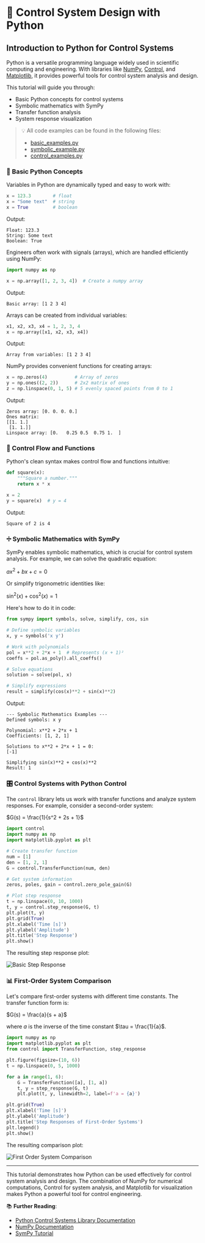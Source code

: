 # 🐍 Control System Design with Python

## Introduction to Python for Control Systems

Python is a versatile programming language widely used in scientific computing and engineering. With libraries like [NumPy](https://numpy.org/), [Control](https://python-control.org/), and [Matplotlib](https://matplotlib.org/), it provides powerful tools for control system analysis and design.

This tutorial will guide you through:
- Basic Python concepts for control systems
- Symbolic mathematics with SymPy
- Transfer function analysis
- System response visualization

> 💡 All code examples can be found in the following files:
> - [basic_examples.py](basic_examples.py)
> - [symbolic_example.py](symbolic_example.py)
> - [control_examples.py](control_examples.py)

### 🔧 Basic Python Concepts

Variables in Python are dynamically typed and easy to work with:

```python
x = 123.3        # float
x = "Some text"  # string
x = True         # boolean
```
Output:
```
Float: 123.3
String: Some text
Boolean: True
```

Engineers often work with signals (arrays), which are handled efficiently using NumPy:

```python
import numpy as np

x = np.array([1, 2, 3, 4])  # Create a numpy array
```
Output:
```
Basic array: [1 2 3 4]
```

Arrays can be created from individual variables:

```python
x1, x2, x3, x4 = 1, 2, 3, 4
x = np.array([x1, x2, x3, x4])
```
Output:
```
Array from variables: [1 2 3 4]
```

NumPy provides convenient functions for creating arrays:

```python
x = np.zeros(4)          # Array of zeros
y = np.ones((2, 2))      # 2x2 matrix of ones
z = np.linspace(0, 1, 5) # 5 evenly spaced points from 0 to 1
```
Output:
```
Zeros array: [0. 0. 0. 0.]
Ones matrix:
[[1. 1.]
 [1. 1.]]
Linspace array: [0.   0.25 0.5  0.75 1.  ]
```

### 🔄 Control Flow and Functions

Python's clean syntax makes control flow and functions intuitive:

```python
def square(x):
    """Square a number."""
    return x * x

x = 2
y = square(x)  # y = 4
```
Output:
```
Square of 2 is 4
```

### ➗ Symbolic Mathematics with SymPy

SymPy enables symbolic mathematics, which is crucial for control system analysis. For example, we can solve the quadratic equation:

$ax^2 + bx + c = 0$

Or simplify trigonometric identities like:

$\sin^2(x) + \cos^2(x) = 1$

Here's how to do it in code:

```python
from sympy import symbols, solve, simplify, cos, sin

# Define symbolic variables
x, y = symbols('x y')

# Work with polynomials
pol = x**2 + 2*x + 1  # Represents (x + 1)²
coeffs = pol.as_poly().all_coeffs()

# Solve equations
solution = solve(pol, x)

# Simplify expressions
result = simplify(cos(x)**2 + sin(x)**2)
```
Output:
```
--- Symbolic Mathematics Examples ---
Defined symbols: x y

Polynomial: x**2 + 2*x + 1
Coefficients: [1, 2, 1]

Solutions to x**2 + 2*x + 1 = 0:
[-1]

Simplifying sin(x)**2 + cos(x)**2
Result: 1
```

### 🎛️ Control Systems with Python Control

The `control` library lets us work with transfer functions and analyze system responses. For example, consider a second-order system:

$G(s) = \frac{1}{s^2 + 2s + 1}$

```python
import control
import numpy as np
import matplotlib.pyplot as plt

# Create transfer function
num = [1]
den = [1, 2, 1]
G = control.TransferFunction(num, den)

# Get system information
zeros, poles, gain = control.zero_pole_gain(G)

# Plot step response
t = np.linspace(0, 10, 1000)
t, y = control.step_response(G, t)
plt.plot(t, y)
plt.grid(True)
plt.xlabel('Time [s]')
plt.ylabel('Amplitude')
plt.title('Step Response')
plt.show()
```

The resulting step response plot:

![Basic Step Response](plots/basic_response.png)

### 📊 First-Order System Comparison

Let's compare first-order systems with different time constants. The transfer function form is:

$G(s) = \frac{a}{s + a}$

where $a$ is the inverse of the time constant $\tau = \frac{1}{a}$.

```python
import numpy as np
import matplotlib.pyplot as plt
from control import TransferFunction, step_response

plt.figure(figsize=(10, 6))
t = np.linspace(0, 5, 1000)

for a in range(1, 6):
    G = TransferFunction([a], [1, a])
    t, y = step_response(G, t)
    plt.plot(t, y, linewidth=2, label=f'a = {a}')

plt.grid(True)
plt.xlabel('Time [s]')
plt.ylabel('Amplitude')
plt.title('Step Responses of First-Order Systems')
plt.legend()
plt.show()
```

The resulting comparison plot:

![First Order System Comparison](plots/first_order_comparison.png)

---

This tutorial demonstrates how Python can be used effectively for control system analysis and design. The combination of NumPy for numerical computations, Control for system analysis, and Matplotlib for visualization makes Python a powerful tool for control engineering. 

📚 **Further Reading**:
- [Python Control Systems Library Documentation](https://python-control.readthedocs.io/)
- [NumPy Documentation](https://numpy.org/doc/)
- [SymPy Tutorial](https://docs.sympy.org/latest/tutorial/) 